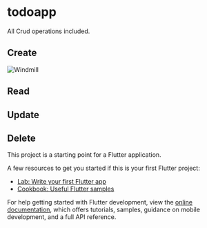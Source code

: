 # todoapp

All Crud operations included.

## Create
![Windmill](https://github.com/HashirSaudKhan/Flutter/assets/93030144/752576a1-d6b6-47e5-8112-2cca0c3aafb8)
## Read
## Update
## Delete


This project is a starting point for a Flutter application.

A few resources to get you started if this is your first Flutter project:

- [Lab: Write your first Flutter app](https://docs.flutter.dev/get-started/codelab)
- [Cookbook: Useful Flutter samples](https://docs.flutter.dev/cookbook)

For help getting started with Flutter development, view the
[online documentation](https://docs.flutter.dev/), which offers tutorials,
samples, guidance on mobile development, and a full API reference.
